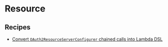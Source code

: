 # Resource

## Recipes

* [Convert `OAuth2ResourceServerConfigurer` chained calls into Lambda DSL](./oauth2resourceserverlambdadsl.md)



